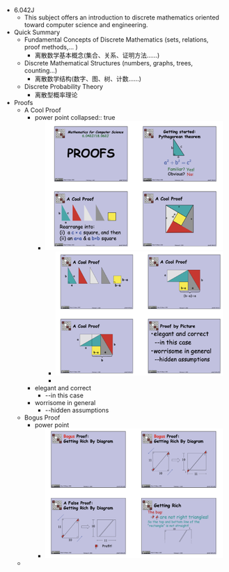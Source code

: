 - 6.042J
	- This subject offers an introduction to discrete mathematics oriented toward computer science and engineering.
- Quick Summary
	- Fundamental Concepts of Discrete Mathematics (sets, relations, proof methods,… )
		- 离散数学基本概念(集合、关系、证明方法……)
	- Discrete Mathematical Structures (numbers, graphs, trees, counting…)
		- 离散数学结构(数字、图、树、计数……)
	- Discrete Probability Theory
		- 离散型概率理论
- Proofs
	- A Cool Proof
		- power point
		  collapsed:: true
			- ![image.png](../assets/image_1656307254777_0.png)
				- ![image.png](../assets/image_1656307265888_0.png)
				-
		- elegant and correct
			- --in this case
		- worrisome in general
			- --hidden assumptions
	- Bogus Proof
		- power point
			- ![image.png](../assets/image_1656307333565_0.png)
	-